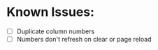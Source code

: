 # Known Issues:

- [ ] Duplicate column numbers
- [ ] Numbers don't refresh on clear or page reload
